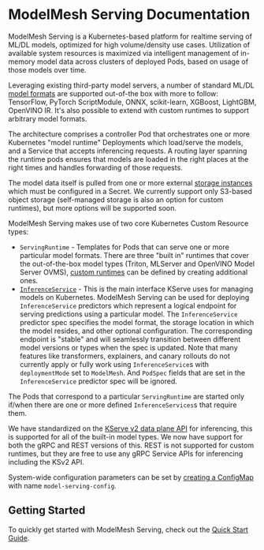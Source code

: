 # ModelMesh Serving Documentation

ModelMesh Serving is a Kubernetes-based platform for realtime serving of ML/DL models, optimized for high volume/density use cases. Utilization of available system resources is maximized via intelligent management of in-memory model data across clusters of deployed Pods, based on usage of those models over time.

Leveraging existing third-party model servers, a number of standard ML/DL [model formats](model-formats/) are supported out-of-the box with more to follow: TensorFlow, PyTorch ScriptModule, ONNX, scikit-learn, XGBoost, LightGBM, OpenVINO IR. It's also possible to extend with custom runtimes to support arbitrary model formats.

The architecture comprises a controller Pod that orchestrates one or more Kubernetes "model runtime" Deployments which load/serve the models, and a Service that accepts inferencing requests. A routing layer spanning the runtime pods ensures that models are loaded in the right places at the right times and handles forwarding of those requests.

The model data itself is pulled from one or more external [storage instances](predictors/setup-storage.md) which must be configured in a Secret. We currently support only S3-based object storage (self-managed storage is also an option for custom runtimes), but more options will be supported soon.

ModelMesh Serving makes use of two core Kubernetes Custom Resource types:

- `ServingRuntime` - Templates for Pods that can serve one or more particular model formats. There are three "built in" runtimes that cover the out-of-the-box model types (Triton, MLServer and OpenVINO Model Server OVMS), [custom runtimes](runtimes/) can be defined by creating additional ones.
- [`InferenceService`](predictors/) - This is the main interface KServe uses for managing models on Kubernetes. ModelMesh Serving can be used for deploying `InferenceService` predictors which represent a logical endpoint for serving predictions using a particular model. The `InferenceService` predictor spec specifies the model format, the storage location in which the model resides, and other optional configuration. The corresponding endpoint is "stable" and will seamlessly transition between different model versions or types when the spec is updated. Note that many features like transformers, explainers, and canary rollouts do not currently apply or fully work using `InferenceService`s with `deploymentMode` set to `ModelMesh`. And `PodSpec` fields that are set in the `InferenceService` predictor spec will be ignored.

The Pods that correspond to a particular `ServingRuntime` are started only if/when there are one or more defined `InferenceServices`s that require them.

We have standardized on the [KServe v2 data plane API](inference/ks-v2-grpc.md) for inferencing, this is supported for all of the built-in model types. We now have support for both the gRPC and REST versions of this. REST is not supported for custom runtimes, but they are free to use any gRPC Service APIs for inferencing including the KSv2 API.

System-wide configuration parameters can be set by [creating a ConfigMap](configuration/) with name `model-serving-config`.

## Getting Started

To quickly get started with ModelMesh Serving, check out the [Quick Start Guide](quickstart.md).
